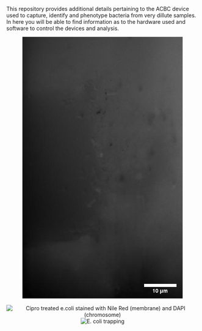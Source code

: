 This repository provides additional details pertaining to the ACBC device used to capture, identify and phenotype bacteria from very dillute samples. 
In here you will be able to find information as to the hardware used and software to control the devices and analysis.


<div align="center">



![E. coli trapping](./images/ecoli_gif.gif)


<div align="center">
  
![Cipro treated e.coli stained with Nile Red (membrane) and DAPI (chromosome)](./images/cipro_gif.gif)
![E. coli trapping](./images/cipro_gif.gif)
  
</div>
